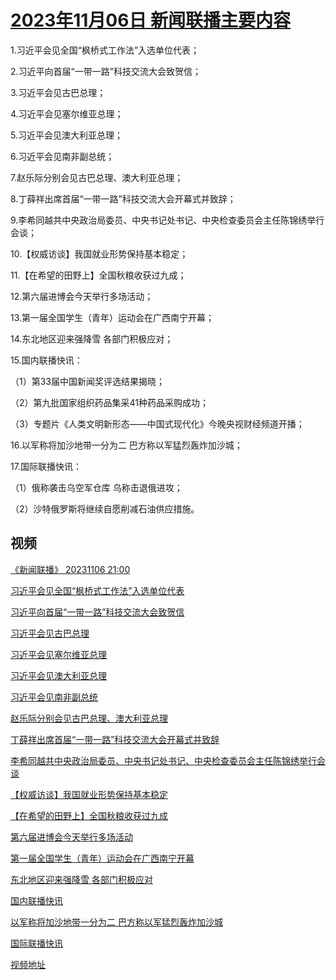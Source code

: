 # [2023年11月06日 新闻联播主要内容](https://tv.cctv.com/lm/xwlb/day/20231106.shtml)

1.习近平会见全国“枫桥式工作法”入选单位代表；

2.习近平向首届“一带一路”科技交流大会致贺信；

3.习近平会见古巴总理；

4.习近平会见塞尔维亚总理；

5.习近平会见澳大利亚总理；

6.习近平会见南非副总统；

7.赵乐际分别会见古巴总理、澳大利亚总理；

8.丁薛祥出席首届“一带一路”科技交流大会开幕式并致辞；

9.李希同越共中央政治局委员、中央书记处书记、中央检查委员会主任陈锦绣举行会谈；

10.【权威访谈】我国就业形势保持基本稳定；

11.【在希望的田野上】全国秋粮收获过九成；

12.第六届进博会今天举行多场活动；

13.第一届全国学生（青年）运动会在广西南宁开幕；

14.东北地区迎来强降雪 各部门积极应对；

15.国内联播快讯：

（1）第33届中国新闻奖评选结果揭晓；

（2）第九批国家组织药品集采41种药品采购成功；

（3）专题片《人类文明新形态——中国式现代化》今晚央视财经频道开播；

16.以军称将加沙地带一分为二 巴方称以军猛烈轰炸加沙城；

17.国际联播快讯：

（1）俄称袭击乌空军仓库 乌称击退俄进攻；

（2）沙特俄罗斯将继续自愿削减石油供应措施。

## 视频

[《新闻联播》 20231106 21:00](https://tv.cctv.com/2023/11/07/VIDENTBRjk62VWvirpgpcPcb231107.shtml)

[习近平会见全国“枫桥式工作法”入选单位代表](https://tv.cctv.com/2023/11/06/VIDEcWHRJwCFNnweOfVI9lQY231106.shtml)

[习近平向首届“一带一路”科技交流大会致贺信](https://tv.cctv.com/2023/11/06/VIDE2jyqSFnrww0vUAOd1RuP231106.shtml)

[习近平会见古巴总理](https://tv.cctv.com/2023/11/06/VIDEkwPxFLz0BU1JW9qCy4gK231106.shtml)

[习近平会见塞尔维亚总理](https://tv.cctv.com/2023/11/06/VIDEhxUdTp1DM7nXjiDFcVRc231106.shtml)

[习近平会见澳大利亚总理](https://tv.cctv.com/2023/11/06/VIDEVFIY5XuzLQaVcRlhZbgm231106.shtml)

[习近平会见南非副总统](https://tv.cctv.com/2023/11/06/VIDEr26a93XUcCWVNf2cmaG5231106.shtml)

[赵乐际分别会见古巴总理、澳大利亚总理](https://tv.cctv.com/2023/11/06/VIDEclFtG4F8I0A2Sv6yFAG6231106.shtml)

[丁薛祥出席首届“一带一路”科技交流大会开幕式并致辞](https://tv.cctv.com/2023/11/06/VIDEkRQkbrOO0EzUN1QPlt2V231106.shtml)

[李希同越共中央政治局委员、中央书记处书记、中央检查委员会主任陈锦绣举行会谈](https://tv.cctv.com/2023/11/06/VIDERoDKPmu9N10G1hdAW2o9231106.shtml)

[【权威访谈】我国就业形势保持基本稳定](https://tv.cctv.com/2023/11/06/VIDEYeCNKaMeYqL9HccttnG0231106.shtml)

[【在希望的田野上】全国秋粮收获过九成](https://tv.cctv.com/2023/11/06/VIDEe8XE39W21EtP9JJGyOnS231106.shtml)

[第六届进博会今天举行多场活动](https://tv.cctv.com/2023/11/06/VIDEnhlhbt8oMKePlqwCrSMn231106.shtml)

[第一届全国学生（青年）运动会在广西南宁开幕](https://tv.cctv.com/2023/11/06/VIDEAWHlsSeHonw09CxhPNOq231106.shtml)

[东北地区迎来强降雪 各部门积极应对](https://tv.cctv.com/2023/11/06/VIDEGdWJM3k2C1a0tvJ6cdO2231106.shtml)

[国内联播快讯](https://tv.cctv.com/2023/11/06/VIDEQUDQnN7UkK4iMP7xRVzj231106.shtml)

[以军称将加沙地带一分为二 巴方称以军猛烈轰炸加沙城](https://tv.cctv.com/2023/11/06/VIDERmH4zoiTMkuhqwzmZnBA231106.shtml)

[国际联播快讯](https://tv.cctv.com/2023/11/06/VIDEjMi5AqEYHVz5sZxsTI4G231106.shtml)

[视频地址](https://tv.cctv.com/lm/xwlb/day/20231106.shtml) 

